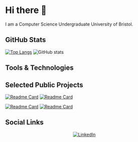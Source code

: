 # Hi there 👋

I am a Computer Science Undergraduate University of Bristol.


## GitHub Stats

[![Top Langs](https://github-readme-stats.vercel.app/api/top-langs/?username=alexelwood14&layout=compact&langs_count=10&theme=dark)](https://github.com/alexelwood14) ![GitHub stats](https://github-readme-stats.vercel.app/api?username=alexelwood14&show_icons=true&theme=dark)

## Tools & Technologies

## Selected Public Projects

[![Readme Card](https://github-readme-stats.vercel.app/api/pin/?username=alexelwood14&repo=bayes-neuropixel&theme=dark)](https://github.com/alexelwood14/bayes-neuropixel) [![Readme Card](https://github-readme-stats.vercel.app/api/pin/?username=alexelwood14&repo=Mandelbrot-Viewer&theme=dark)](https://github.com/alexelwood14/Mandelbrot-Viewer) 

[![Readme Card](https://github-readme-stats.vercel.app/api/pin/?username=alexelwood14&repo=azure-connector-public&theme=dark)](https://github.com/alexelwood14/azure-connector-public) [![Readme Card](https://github-readme-stats.vercel.app/api/pin/?username=spe-uob&repo=2021-ARMessaging&theme=dark)](https://github.com/spe-uob/2021-ARMessaging)

## Social Links

<p align="center">
  <a href="https://www.linkedin.com/in/alexelwood14/">
     <img alt="LinkedIn" src="https://img.shields.io/badge/LinkedIn-blue?style=for-the-badge&logo=linkedin">
  </a>
</p>
